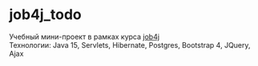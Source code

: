 # job4j_todo
Учебный мини-проект в рамках курса [job4j](https://job4j.ru/)  
Технологии: Java 15, Servlets, Hibernate, Postgres, Bootstrap 4, JQuery, Ajax  